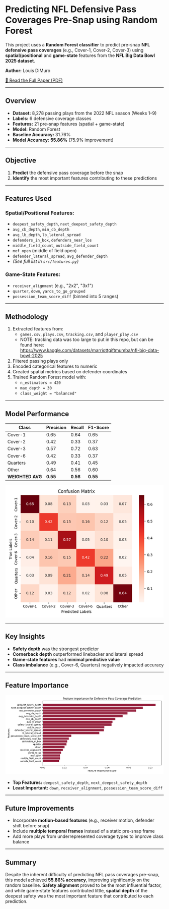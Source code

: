 # Predicting NFL Defensive Pass Coverages Pre-Snap using Random Forest

This project uses a **Random Forest classifier** to predict pre-snap **NFL defensive pass coverages** (e.g., Cover-1, Cover-2, Cover-3) using **spatial/positional** and **game-state** features from the **NFL Big Data Bowl 2025 dataset**.

**Author:** Louis DiMuro

[📄 Read the Full Paper (PDF)](Predicting_NFL_Defensive_Pass_Coverages_Pre_Snap_with_Random_Forest_Classification.pdf)

---

## Overview

- **Dataset:** 8,278 passing plays from the 2022 NFL season (Weeks 1–9)  
- **Labels:** 6 defensive coverage classes  
- **Features:** 21 pre-snap features (spatial + game-state)  
- **Model:** Random Forest  
- **Baseline Accuracy:** 31.76%  
- **Model Accuracy:** **55.86%** (75.9% improvement)

---

## Objective

1. **Predict** the defensive pass coverage before the snap
2. **Identify** the most important features contributing to these predictions

---

## Features Used

### Spatial/Positional Features:
- `deepest_safety_depth`, `next_deepest_safety_depth`
- `avg_cb_depth`, `min_cb_depth`
- `avg_lb_depth`, `lb_lateral_spread`
- `defenders_in_box`, `defenders_near_los`
- `middle_field_count`, `outside_field_count`
- `mof_open` (middle of field open)
- `defender_lateral_spread`, `avg_defender_depth`
- *(See full list in `src/features.py`)*

### Game-State Features:
- `receiver_alignment` (e.g., "2x2", "3x1")
- `quarter`, `down`, `yards_to_go_grouped`
- `possession_team_score_diff` (binned into 5 ranges)

---

## Methodology

1. Extracted features from:
    - `games.csv`, `plays.csv`, `tracking.csv`, and `player_play.csv`
    - NOTE: tracking data was too large to put in this repo, but can be found here: https://www.kaggle.com/datasets/marriottgiftmumba/nfl-big-data-bowl-2025
2. Filtered passing plays only
3. Encoded categorical features to numeric
4. Created spatial metrics based on defender coordinates
5. Trained Random Forest model with:
    - `n_estimators = 420`
    - `max_depth = 30`
    - `class_weight = "balanced"`

---

## Model Performance

| Class        | Precision | Recall | F1-Score |
|--------------|-----------|--------|----------|
| Cover-1      | 0.65      | 0.64   | 0.65     |
| Cover-2      | 0.42      | 0.33   | 0.37     |
| Cover-3      | 0.57      | 0.72   | 0.63     |
| Cover-6      | 0.42      | 0.33   | 0.37     |
| Quarters     | 0.49      | 0.41   | 0.45     |
| Other        | 0.64      | 0.56   | 0.60     |
| **WEIGHTED AVG** | **0.55** | **0.56** | **0.55** |

![Confusion Matrix](diagrams/rf_confusion_matrix.png)

---

## Key Insights

- **Safety depth** was the strongest predictor
- **Cornerback depth** outperformed linebacker and lateral spread
- **Game-state features** had **minimal predictive value**
- **Class imbalance** (e.g., Cover-6, Quarters) negatively impacted accuracy

---

## Feature Importance

![Feature Importance](diagrams/rf_feature_importance.png)

- **Top Features:** `deepest_safety_depth`, `next_deepest_safety_depth`
- **Least Important:** `down`, `receiver_alignment`, `possession_team_score_diff`

---

## Future Improvements

- Incorporate **motion-based features** (e.g., receiver motion, defender shift before snap)
- Include **multiple temporal frames** instead of a static pre-snap frame
- Add more plays from underrepresented coverage types to improve class balance

---

## Summary

Despite the inherent difficulty of predicting NFL pass coverages pre-snap, this model achieved **55.86% accuracy**, improving significantly on the random baseline. **Safety alignment** proved to be the most influential factor, and while game-state features contributed little, **spatial depth** of the deepest safety was the most important feature that contributed to each prediction.
